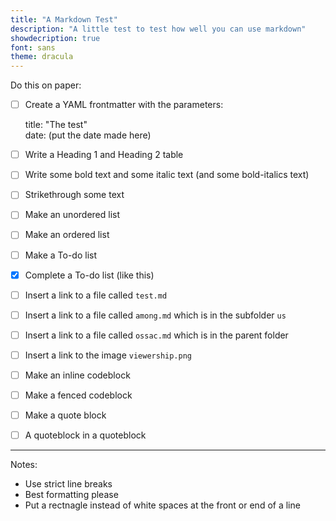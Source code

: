 ```yaml
---
title: "A Markdown Test"
description: "A little test to test how well you can use markdown"
showdecription: true
font: sans
theme: dracula
---
```


Do this on paper:

- [ ] Create a YAML frontmatter with the parameters:

    title: "The test"  
    date: (put the date made here)

- [ ] Write a Heading 1 and Heading 2 table
- [ ] Write some bold text and some italic text (and some bold-italics text)
- [ ] Strikethrough some text
- [ ] Make an unordered list
- [ ] Make an ordered list
- [ ] Make a To-do list
- [x] Complete a To-do list (like this)
- [ ] Insert a link to a file called `test.md`
- [ ] Insert a link to a file called `among.md` which is in the subfolder `us`
- [ ] Insert a link to a file called `ossac.md` which is in the parent folder
- [ ] Insert a link to the image `viewership.png`
- [ ] Make an inline codeblock
- [ ] Make a fenced codeblock
- [ ] Make a quote block
- [ ] A quoteblock in a quoteblock

---

Notes:

- Use strict line breaks
- Best formatting please
- Put a rectnagle instead of white spaces at the front or end of a line
